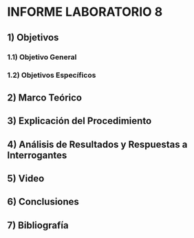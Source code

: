 # INFORME LABORATORIO 8

## 1) Objetivos

### 1.1) Objetivo General

### 1.2) Objetivos Específicos

## 2) Marco Teórico

## 3) Explicación del Procedimiento

## 4) Análisis de Resultados y Respuestas a Interrogantes

## 5) Video

## 6) Conclusiones

## 7) Bibliografía

